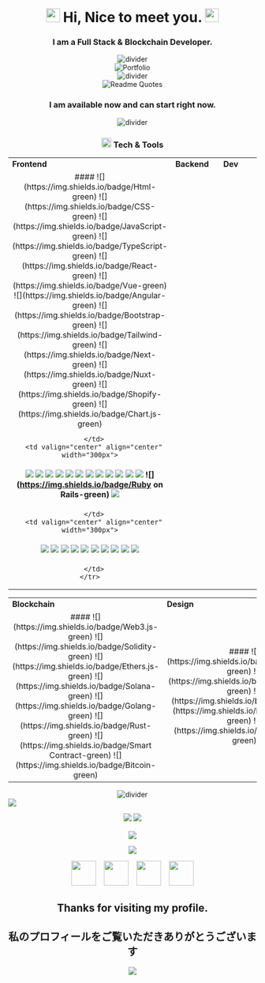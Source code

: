 <h1 align="center">
  <img src="https://media.giphy.com/media/hvRJCLFzcasrR4ia7z/giphy.gif" width="28">
  Hi, Nice to meet you.
  <img src="https://media.giphy.com/media/hvRJCLFzcasrR4ia7z/giphy.gif" width="28">
</h1>

<h3 align="center">I am a Full Stack & Blockchain Developer.</h3>

<div align="center">
  <img src="https://github.com/naruhitokaide/naruhitokaide/blob/main/divider1.png" alt="divider"/>
</div> 

<div align="center">
  <img src="https://github.com/naruhitokaide/naruhitokaide/blob/main/portfolio.gif" alt="Portfolio"/>
</div> 

<div align="center">
  <img src="https://github.com/naruhitokaide/naruhitokaide/blob/main/divider1.png" alt="divider"/>
</div> 

<div align="center">
  <img src="https://quotes-github-readme.vercel.app/api?type=horizontal&theme=dracula" alt="Readme Quotes"/>
</div> 

<h3 align="center">I am available now and can start right now.</h3>

<div align="center">
  <img src="https://github.com/naruhitokaide/naruhitokaide/blob/main/divider2.png" alt="divider"/>
</div> 

<h3 align="center"><img src="https://github.com/naruhitokaide/naruhitokaide/blob/main/code.gif" height="20"/> Tech & Tools</h3>

<div align="center" style="witdh:100%"> 
  <table>
    <tr>
      <td valign="center" width="100px"><b>Frontend<b></td>
      <td valign="center" width="100px"><b>Backend<b></td>
      <td valign="center" width="100px"><b>Dev<b></td>
    </tr>
    <tr>
      <td valign="center" align="center" width="300px">
#### ![](https://img.shields.io/badge/Html-green) ![](https://img.shields.io/badge/CSS-green) ![](https://img.shields.io/badge/JavaScript-green) ![](https://img.shields.io/badge/TypeScript-green) ![](https://img.shields.io/badge/React-green) ![](https://img.shields.io/badge/Vue-green) ![](https://img.shields.io/badge/Angular-green) ![](https://img.shields.io/badge/Bootstrap-green) ![](https://img.shields.io/badge/Tailwind-green) ![](https://img.shields.io/badge/Next-green) ![](https://img.shields.io/badge/Nuxt-green) ![](https://img.shields.io/badge/Shopify-green) ![](https://img.shields.io/badge/Chart.js-green)
        
      </td>
      <td valign="center" align="center" width="300px">
#### ![](https://img.shields.io/badge/Django-green) ![](https://img.shields.io/badge/Python-green) ![](https://img.shields.io/badge/Selenium-green) ![](https://img.shields.io/badge/BeautifulSoup-green) ![](https://img.shields.io/badge/Pandas-green) ![](https://img.shields.io/badge/Numpy-green) ![](https://img.shields.io/badge/Flask-green) ![](https://img.shields.io/badge/PHP-green) ![](https://img.shields.io/badge/Laravel-green) ![](https://img.shields.io/badge/Node.js-green) ![](https://img.shields.io/badge/Express-green) ![](https://img.shields.io/badge/Nest.js-green) ![](https://img.shields.io/badge/Ruby on Rails-green) ![](https://img.shields.io/badge/CI-green)
      </td>
      <td valign="center" align="center" width="300px">
 #### ![](https://img.shields.io/badge/AWS-green) ![](https://img.shields.io/badge/CI/CD-green) ![](https://img.shields.io/badge/Docker-green) ![](https://img.shields.io/badge/TDD-green) ![](https://img.shields.io/badge/Jira-green) ![](https://img.shields.io/badge/Tezos-green) ![](https://img.shields.io/badge/MySQL-green) ![](https://img.shields.io/badge/NoSQL-green) ![](https://img.shields.io/badge/MongoDB-green) ![](https://img.shields.io/badge/PostgreSQL-green) 
      </td>
    </tr>
  </table>
  
 <table>
    <tr>
      <td valign="center" width="100px"><b>Blockchain<b></td>
      <td valign="center" width="100px"><b>Design<b></td>
    </tr>
    <tr>
      <td valign="center" align="center" width="300px">
#### ![](https://img.shields.io/badge/Web3.js-green) ![](https://img.shields.io/badge/Solidity-green) ![](https://img.shields.io/badge/Ethers.js-green) ![](https://img.shields.io/badge/Solana-green) ![](https://img.shields.io/badge/Golang-green) ![](https://img.shields.io/badge/Rust-green) ![](https://img.shields.io/badge/Smart Contract-green) ![](https://img.shields.io/badge/Bitcoin-green)
     </td>
     <td valign="center" align="center" width="300px">
#### ![](https://img.shields.io/badge/Photoshop-green) ![](https://img.shields.io/badge/Adobe XD-green) ![](https://img.shields.io/badge/Figma) ![](https://img.shields.io/badge/Blender-green) ![](https://img.shields.io/badge/WebGL-green)
      </td>
    </tr>
  </table>
</div>

<div align="center">
  <img src="https://github.com/naruhitokaide/naruhitokaide/blob/main/divider2.png" alt="divider"/>
</div> 

<img src="https://activity-graph.herokuapp.com/graph?username=naruhitokaide&bg_color=000000&color=00ffff&line=00ffff&point=ffffff&area=true&hide_border=true"/>
<br/>
   
<p align = "center">
  <img src = "https://github-readme-stats.vercel.app/api?username=naruhitokaide&hide_border=true&show_icons=true&include_all_commits=true&count_private=true&theme=tokyonight&line_height=27">
  <img src = "https://github-readme-stats.vercel.app/api/top-langs/?username=naruhitokaide&hide=PHP,html,c&theme=tokyonight&hide_border=true&line_height=27">
  <br><br>
    <img src = "https://github-readme-streak-stats.herokuapp.com?user=naruhitokaide&theme=tokyonight&hide_border=true&include_all_commits=true&line_height=27">
</p>

<p align="center" style="margin-bottom: 10px;">
    <img src="https://github-profile-trophy.vercel.app?username=naruhitokaide&column=7&theme=onedark&hide_border=true&include_all_commits=true&line_height=27"/>
</p>
<p align="center">
  <a href="mailto:naruhitokaide@gmail.com" target="_blank" rel="noopener noreferrer"><img src="https://img.icons8.com/fluency/2x/gmail-new.png"  width="50" /></a>
  &nbsp;&nbsp;
  <a href="https://join.skype.com/invite/wDpwy4t21eVg" target="_blank" rel="noopener noreferrer"><img src="https://img.icons8.com/color/2x/skype.png"  width="50" /></a>
  &nbsp;&nbsp;
  <a href="https://t.me/naruhitokaide" target="_blank" rel="noopener noreferrer"><img src="https://img.icons8.com/color/2x/telegram-app.png"  width="50" /></a>
  &nbsp;&nbsp;
  <a href="https://naruhito-kaide.netlify.app" target="_blank" rel="noopener noreferrer"><img src="https://img.icons8.com/nolan/2x/link.png"  width="50" /></a>
  
</p>
<h2 align="center"> Thanks for visiting my profile. </h2>
<h2 align="center"> 私のプロフィールをご覧いただきありがとうございます </h2>
<p align="center">
  <img src="https://capsule-render.vercel.app/api?type=waving&color=gradient&height=65&section=footer"/>
</p>


